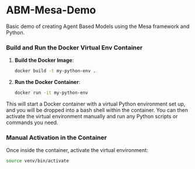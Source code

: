 # ABM-Mesa-Demo
Basic demo of creating Agent Based Models using the Mesa framework and Python.


### Build and Run the Docker Virtual Env Container

1. **Build the Docker Image**:
   ```sh
   docker build -t my-python-env .
   ```

2. **Run the Docker Container**:
   ```sh
   docker run -it my-python-env
   ```

This will start a Docker container with a virtual Python environment set up, and you will be dropped into a bash shell within the container. You can then activate the virtual environment manually and run any Python scripts or commands you need.


### Manual Activation in the Container
Once inside the container, activate the virtual environment:
```sh
source venv/bin/activate
```
